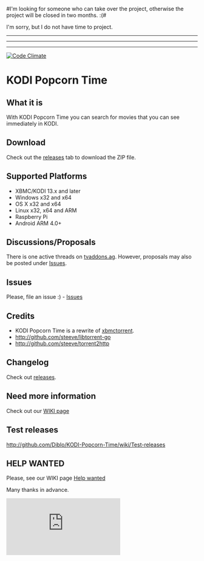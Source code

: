 #I'm looking for someone who can take over the project, otherwise the project will be closed in two months. :(#

I'm sorry, but I do not have time to project.

<hr><hr><hr>



[![Code Climate](https://codeclimate.com/github/Diblo/KODI-Popcorn-Time/badges/gpa.svg)](https://codeclimate.com/github/Diblo/KODI-Popcorn-Time)
# KODI Popcorn Time #

## What it is ##
With KODI Popcorn Time you can search for movies that you can see immediately in KODI.

## Download ##
Check out the [releases](http://github.com/Diblo/KODI-Popcorn-Time/releases) tab to download the ZIP file.

## Supported Platforms ##
* XBMC/KODI 13.x and later
* Windows x32 and x64
* OS X x32 and x64
* Linux x32, x64 and ARM
* Raspberry Pi
* Android ARM 4.0+

## Discussions/Proposals ##
There is one active threads on [tvaddons.ag](http://forums.tvaddons.ag/threads/32586-KODI-Popcorn-Time?p=271031). However, proposals may also be posted under [Issues](http://github.com/Diblo/KODI-Popcorn-Time/issues).

## Issues ##
Please, file an issue :) - [Issues](http://github.com/Diblo/KODI-Popcorn-Time/issues)

## Credits ##
* KODI Popcorn Time is a rewrite of [xbmctorrent](http://github.com/steeve/xbmctorrent).
* http://github.com/steeve/libtorrent-go
* http://github.com/steeve/torrent2http

## Changelog ##
Check out [releases](http://github.com/Diblo/KODI-Popcorn-Time/releases).

## Need more information ##
Check out our [WIKI page](http://github.com/Diblo/KODI-Popcorn-Time/wiki/Welcome-to-the-KODI-Popcorn-Time-wiki!)

## Test releases ##
http://github.com/Diblo/KODI-Popcorn-Time/wiki/Test-releases

## HELP WANTED ##
Please, see our WIKI page [Help wanted](http://github.com/Diblo/KODI-Popcorn-Time/wiki/Help-wanted)

Many thanks in advance.

[![Analytics](https://ga-beacon.appspot.com/UA-63872919-1/KODI-Popcorn-Time/readme.md)](https://github.com/igrigorik/ga-beacon)
